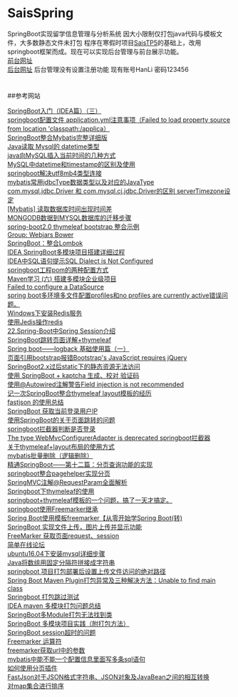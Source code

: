 # SaisSpring
SpringBoot实现留学信息管理与分析系统
因大小限制仅打包java代码与模板文件，大多数静态文件未打包
程序在寒假时项目[SaisTP5](https://github.com/BugAngel/SaisTP5)的基础上，改用springboot框架而成。现在可以实现后台管理与前台展示功能。  
[前台网址](39.105.77.133)  
[后台网址](39.105.77.133/admin/login/login)  后台管理没有设置注册功能  现有账号HanLi 密码123456

#
##参考网站

[SpringBoot入门（IDEA篇）（三）](https://www.cnblogs.com/zmfx/p/9020514.html)  
[springboot配置文件 application.yml注意事项（Failed to load property source from location 'classpath:/applica）](https://blog.csdn.net/linjy520/article/details/79455842)  
[SpringBoot整合Mybatis完整详细版](https://blog.csdn.net/iku5200/article/details/82856621)  
[Java读取 Mysql的 datetime类型](https://blog.csdn.net/w690333243/article/details/76565998)  
[java向MySQL插入当前时间的几种方式](https://blog.csdn.net/qq_39809458/article/details/82771351)  
[MySQL中datetime和timestamp的区别及使用](https://www.cnblogs.com/mxwz/p/7520309.html)  
[springboot解决utf8mb4类型连接](https://blog.csdn.net/u013013170/article/details/79209444)  
[mybatis常用jdbcType数据类型以及对应的JavaType](https://www.cnblogs.com/yucongblog/p/7388648.html)  
[com.mysql.jdbc.Driver 和 com.mysql.cj.jdbc.Driver的区别 serverTimezone设定](https://blog.csdn.net/superdangbo/article/details/78732700)  
[[Mybatis] 读取数据库时间出现时间差](https://www.jianshu.com/p/70f4d748a7fb)  
[MONGODB数据到MYSQL数据库的迁移步骤](https://www.cnblogs.com/xingyunfashi/p/8796107.html)  
[spring-boot2.0 thymeleaf bootstrap 整合示例](https://blog.csdn.net/u013506207/article/details/82354970)  
[Group: Webjars Bower](https://mvnrepository.com/artifact/org.webjars.bower)  
[SpringBoot：整合Lombok](https://blog.csdn.net/u011976388/article/details/85239750)  
[IDEA SpringBoot多模块项目搭建详细过程](https://blog.csdn.net/zcf980/article/details/83040029)  
[IDEA中SQL语句提示SQL Dialect is Not Configured](https://blog.csdn.net/xiongchun11/article/details/78202018/)  
[springboot工程pom的两种配置方式](https://www.cnblogs.com/hujunzheng/p/7146274.html)  
[Maven学习 (六) 搭建多模块企业级项目](http://www.cnblogs.com/quanyongan/archive/2013/05/28/3103243.html)  
[Failed to configure a DataSource](https://blog.csdn.net/u010448530/article/details/80840828)  
[spring boot多环境多文件配置profiles和no profiles are currently active错误问题。](https://blog.csdn.net/qq_36368721/article/details/83542882)  
[Windows下安装Redis服务](https://www.cnblogs.com/jaign/articles/7920588.html)  
[使用Jedis操作redis](https://www.cnblogs.com/relucent/p/4203190.html)  
[22.Spring-Boot中Spring Session介绍](https://blog.csdn.net/niugang0920/article/details/79644842)  
[SpringBoot跳转页面详解+thymeleaf](https://blog.csdn.net/jintingbo/article/details/81633615)  
[Spring boot——logback 基础使用篇（一）](https://www.cnblogs.com/lixuwu/p/5804793.html)  
[页面引用bootstrap报错Bootstrap's JavaScript requires jQuery](https://blog.csdn.net/liuchang__/article/details/71403194)  
[SpringBoot2.x过后static下的静态资源无法访问](https://blog.csdn.net/wenxingchen/article/details/84139845)  
[使用 SpringBoot + kaptcha 生成、校对 验证码](https://blog.csdn.net/larger5/article/details/79522105)  
[使用@Autowired注解警告Field injection is not recommended](https://blog.csdn.net/zhangjingao/article/details/81094529)  
[记一次SpringBoot整合thymeleaf layout模板的经历](https://blog.csdn.net/dingse/article/details/80509208)  
[fastjson 的使用总结](https://www.cnblogs.com/dmego/p/9033080.html)  
[SpringBoot 获取当前登录用户IP](https://www.cnblogs.com/mr-wuxiansheng/p/7773121.html)  
[使用SpringBoot的关于页面跳转的问题](https://www.cnblogs.com/mr-wuxiansheng/p/7749549.html)  
[springboot拦截器判断是否登录](https://blog.csdn.net/zyp1376308302/article/details/81257510)  
[The type WebMvcConfigurerAdapter is deprecated springboot拦截器](https://www.cnblogs.com/bigorang/p/9010306.html)  
[关于thymeleaf+layout布局的使用方式](https://www.jianshu.com/p/3b5ebc545a99)  
[mybatis批量删除（逻辑删除）](https://www.cnblogs.com/lr393993507/p/5937596.html)  
[精通SpringBoot——第十二篇：分页查询功能的实现](https://yq.aliyun.com/articles/629124)  
[springboot整合pagehelper实现分页](https://blog.csdn.net/qq_34021712/article/details/80159601)  
[SpringMVC注解@RequestParam全面解析](https://www.cnblogs.com/likaileek/p/7218252.html)   
[Springboot下thymeleaf的使用](https://www.jianshu.com/p/a836bdd9dbd4)  
[springboot+thymeleaf模板的一个问题，搞了一天才搞定。](https://blog.51cto.com/cnn237111/1968163)  
[springboot使用Freemarker继承](https://blog.csdn.net/liuyinxinall/article/details/71159929)  
[Spring Boot使用模板freemarker【从零开始学Spring Boot(转)](https://www.cnblogs.com/jpfss/p/8309996.html)  
[SpringBoot 实现文件上传，图片上传并显示功能](https://blog.csdn.net/qq_38762237/article/details/81282444)  
[FreeMarker 获取页面request、session](https://blog.csdn.net/feiyu8607/article/details/6557159)  
[简单在线论坛](https://github.com/MQPearth/EasyBBS)  
[ubuntu16.04下安装mysql详细步骤](https://blog.csdn.net/itxiaolong3/article/details/77905923)  
[Java将数组用固定分隔符拼接成字符串](https://blog.csdn.net/huanghanqian/article/details/86361386)  
[springboot 项目打包部署后设置上传文件访问的绝对路径](https://www.cnblogs.com/kingsonfu/p/9941101.html)  
[Spring Boot Maven Plugin打包异常及三种解决方法：Unable to find main class](https://www.cnblogs.com/thinking-better/p/7827368.html)  
[Springboot 打包跳过测试](https://blog.csdn.net/suoyasong/article/details/82978834)  
[IDEA maven 多模块打包问题总结](https://www.jianshu.com/p/37c6688c4fcb)  
[SpringBoot多Module打包无法找到类](https://segmentfault.com/q/1010000011151233)  
[SpringBoot 多模块项目实践（附打包方法）](https://www.jianshu.com/p/59ceea4f029d)  
[SpringBoot session超时的问题](https://www.cnblogs.com/ergexy/p/9684933.html)  
[Freemarker 运算符](https://blog.csdn.net/u014656173/article/details/76577338)  
[freemarker获取url中的参数](https://blog.csdn.net/shijiedemuguang/article/details/61935312)  
[mybatis中能不能一个配置信息里面写多条sql语句](https://blog.csdn.net/Abracadabra__/article/details/84381545)  
[如何使用分页插件](https://pagehelper.github.io/docs/howtouse/)  
[FastJson对于JSON格式字符串、JSON对象及JavaBean之间的相互转换](https://www.cnblogs.com/cdf-opensource-007/p/7106018.html)  
[对map集合进行排序](https://www.cnblogs.com/liujinhong/p/6113183.html)  

